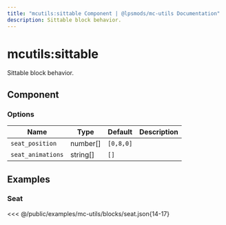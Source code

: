 ```yaml
---
title: "mcutils:sittable Component | @lpsmods/mc-utils Documentation"
description: Sittable block behavior.
---
```


# mcutils:sittable

Sittable block behavior.

## Component

### Options

| Name              | Type     | Default   | Description |
| ----------------- | -------- | --------- | ----------- |
| `seat_position`   | number[] | `[0,8,0]` |             |
| `seat_animations` | string[] | `[]`      |             |

## Examples

### Seat

<<< @/public/examples/mc-utils/blocks/seat.json{14-17}
